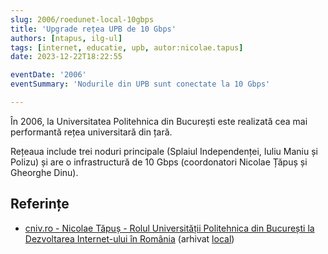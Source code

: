 ```yaml
---
slug: 2006/roedunet-local-10gbps
title: 'Upgrade rețea UPB de 10 Gbps'
authors: [ntapus, ilg-ul]
tags: [internet, educatie, upb, autor:nicolae.tapus]
date: 2023-12-22T18:22:55

eventDate: '2006'
eventSummary: 'Nodurile din UPB sunt conectate la 10 Gbps'

---
```


În 2006, la Universitatea Politehnica din București este realizată
cea mai performantă rețea universitară din țară.

<!-- truncate -->

Rețeaua include trei noduri principale (Splaiul Independenței,
Iuliu Maniu și Polizu) și are o infrastructură de 10 Gbps
(coordonatori Nicolae Țăpuș și Gheorghe Dinu).

## Referințe

- [cniv.ro - Nicolae Tăpuș - Rolul Universității Politehnica din București la Dezvoltarea Internet-ului în România](https://cniv.ro/documents/26/CNIV_Volum_Aniversar_2023_-_Versiune_Online_DPxioQg.pdf)  (arhivat [local](https://cronica-it.github.io/arhiva/))
